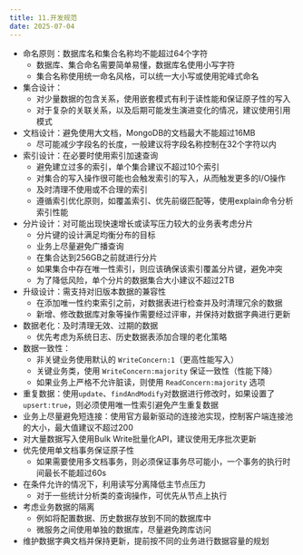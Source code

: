 ```yaml
---
title: 11.开发规范
date: 2025-07-04
---
```



- 命名原则：数据库名和集合名称均不能超过64个字符
	- 数据库、集合命名需要简单易懂，数据库名使用小写字符
	- 集合名称使用统一命名风格，可以统一大小写或使用驼峰式命名
- 集合设计：
	- 对少量数据的包含关系，使用嵌套模式有利于读性能和保证原子性的写入
	- 对于复杂的关联关系，以及后期可能发生演进变化的情况，建议使用引用模式
- 文档设计：避免使用大文档，MongoDB的文档最大不能超过16MB
	- 尽可能减少字段名的长度，一般建议将字段名称控制在32个字符以内
- 索引设计：在必要时使用索引加速查询
	- 避免建立过多的索引，单个集合建议不超过10个索引
	- 对集合的写入操作很可能也会触发索引的写入，从而触发更多的I/O操作
	- 及时清理不使用或不合理的索引
	- 遵循索引优化原则，如覆盖索引、优先前缀匹配等，使用explain命令分析索引性能
- 分片设计：对可能出现快速增长或读写压力较大的业务表考虑分片
	- 分片键的设计满足均衡分布的目标
	- 业务上尽量避免广播查询
	- 在集合达到256GB之前就进行分片
	- 如果集合中存在唯一性索引，则应该确保该索引覆盖分片键，避免冲突
	- 为了降低风险，单个分片的数据集合大小建议不超过2TB
- 升级设计：需支持对旧版本数据的兼容性
	- 在添加唯一性约束索引之前，对数据表进行检查并及时清理冗余的数据
	- 新增、修改数据库对象等操作需要经过评审，并保持对数据字典进行更新
- 数据老化：及时清理无效、过期的数据
	- 优先考虑为系统日志、历史数据表添加合理的老化策略
- 数据一致性：
	- 非关键业务使用默认的 `WriteConcern:1`（更高性能写入）
	- 关键业务类，使用 `WriteConcern:majority` 保证一致性（性能下降）
	- 如果业务上严格不允许脏读，则使用 `ReadConcern:majority` 选项
- 重复数据：使用`update`、`findAndModify`对数据进行修改时，如果设置了`upsert:true`，则必须使用唯一性索引避免产生重复数据
- 业务上尽量避免短连接：使用官方最新驱动的连接池实现，控制客户端连接池的大小，最大值建议不超过200
- 对大量数据写入使用Bulk Write批量化API，建议使用无序批次更新
- 优先使用单文档事务保证原子性
	- 如果需要使用多文档事务，则必须保证事务尽可能小，一个事务的执行时间最长不能超过60s
- 在条件允许的情况下，利用读写分离降低主节点压力
	- 对于一些统计分析类的查询操作，可优先从节点上执行
- 考虑业务数据的隔离
	- 例如将配置数据、历史数据存放到不同的数据库中
	- 微服务之间使用单独的数据库，尽量避免跨库访问
- 维护数据字典文档并保持更新，提前按不同的业务进行数据容量的规划


